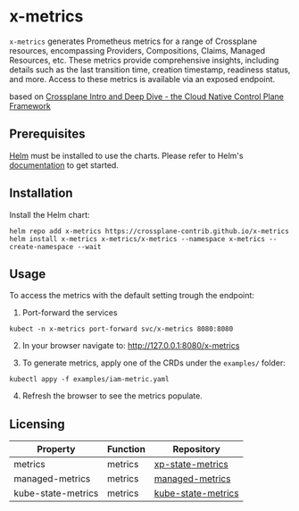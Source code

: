 # x-metrics
`x-metrics` generates Prometheus metrics for a range of Crossplane resources, encompassing Providers, Compositions, Claims, Managed Resources, etc. These metrics provide comprehensive insights, including details such as the last transition time, creation timestamp, readiness status, and more. Access to these metrics is available via an exposed endpoint.

based on [Crossplane Intro and Deep Dive - the Cloud Native Control Plane Framework](https://youtu.be/5WRkVUlEgHI?t=1793)

## Prerequisites

[Helm](https://helm.sh) must be installed to use the charts.
Please refer to Helm's [documentation](https://helm.sh/docs/) to get started.

## Installation

Install the Helm chart:
```console
helm repo add x-metrics https://crossplane-contrib.github.io/x-metrics
helm install x-metrics x-metrics/x-metrics --namespace x-metrics --create-namespace --wait
```

## Usage

To access the metrics with the default setting trough the endpoint:
1. Port-forward the services
```console
kubect -n x-metrics port-forward svc/x-metrics 8080:8080
```
2. In your browser navigate to: http://127.0.0.1:8080/x-metrics

3. To generate metrics, apply one of the CRDs under the `examples/` folder:
```console
kubectl appy -f examples/iam-metric.yaml
```
4. Refresh the browser to see the metrics populate.

## Licensing

| Property                       | Function              | Repository  |
|--------------------------------|-----------------------|-------------|
| metrics                        | metrics               | [xp-state-metrics](https://github.com/chlunde/xp-state-metrics) |
| managed-metrics                | metrics               | [managed-metrics](https://github.com/dkb-bank/managed-metrics) |
| kube-state-metrics             | metrics               | [kube-state-metrics](https://github.com/kubernetes/kube-state-metrics)
